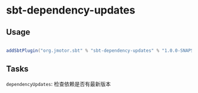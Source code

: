# sbt-dependency-updates

## Usage

```scala

addSbtPlugin("org.jmotor.sbt" % "sbt-dependency-updates" % "1.0.0-SNAPSHOT")

```

## Tasks

`dependencyUpdates`: 检查依赖是否有最新版本
